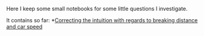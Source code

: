 Here I keep some small notebooks for some little questions I investigate.

It contains so far:
*[Correcting the intuition with regards to breaking distance and car speed](2020Breaking_distance/collision.ipynb)